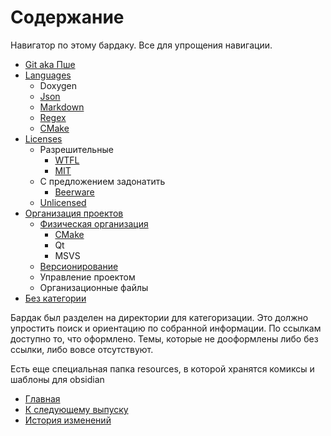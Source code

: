 # Содержание

Навигатор по этому бардаку. Все для упрощения навигации.

* [Git aka Пше](Git/Readme.md)
* [Languages](Languages/Readme.md)
  * Doxygen
  * [Json](Languages/Json.md)
  * [Markdown](Languages/Markdown.md)
  * [Regex](Languages/Regex.md)
  * [CMake](Languages/CMake.md)
* [Licenses](Licenses/Readme.md)
  * Разрешительные
    * [WTFL](Licenses/WTFPL.md)
    * [MIT](Licenses/MIT.md)
  * С предложением задонатить
    * [Beerware](Licenses/Beerware.md)
  * [Unlicensed](Licenses/Unlicensed.md)
* [Организация проектов](ProjectOrganisation/Readme.md)
  * [Физическая организация](ProjectOrganisation/PhysProjOrg/Readme.md)
    * [CMake](ProjectOrganisation/PhysProjOrg/CMake.md)
    * Qt
    * MSVS
  * [Версионирование](ProjectOrganisation/Versions.md)
  * Управление проектом
  * Организационные файлы
* [Без категории](Uncategorized/Readme.md)

Бардак был разделен на директории для категоризации. Это должно упростить поиск и
ориентацию по собранной информации. По ссылкам доступно то, что оформлено. Темы,
которые не дооформлены либо без ссылки, либо вовсе отсутствуют.

Есть еще специальная папка resources, в которой хранятся комиксы и шаблоны для obsidian

* [Главная](README.md)
* [К следующему выпуску](Todo.md)
* [История изменений](Changelog.md)

